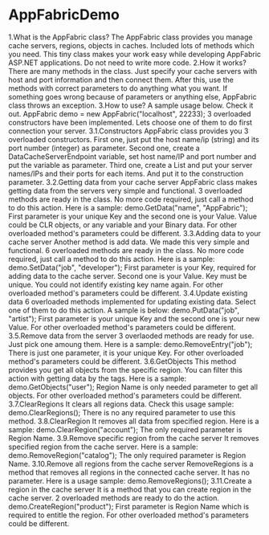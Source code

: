 AppFabricDemo
=============

1.What is the AppFabric class?
The AppFabric class provides you manage cache servers, regions, objects in caches. Included lots of methods which you need. This tiny class makes your work easy while developing AppFabric ASP.NET applications. Do not need to write more code.
2.How it works?
There are many methods in the class. Just specify your cache servers with host and port information and then connect them. After this, use the methods with correct parameters to do anything what you want. If something goes wrong because of parameters or anything else, AppFabric class throws an exception.
3.How to use?
A sample usage below. Check it out.
AppFabric demo = new AppFabric("localhost", 22233);
3 overloaded constructors have been implemented. Lets choose one of them to do first connection your server.
3.1.Constructors
AppFabric class provides you 3 overloaded constructors.
First one, just put the host name/ip (string) and its port number (integer) as parameter.
Second one, create a DataCacheServerEndpoint variable, set host name/IP and port number and put the variable as parameter.
Third one, create a List<DataCacheServerEndpoint> and put your server names/IPs and their ports for each items. And put it to the construction parameter.
3.2.Getting data from your cache server
AppFabric class makes getting data from the servers very simple and functional. 3 overloaded methods are ready in the class. No more code required, just call a method to do this action. Here is a sample:
demo.GetData("name", "AppFabric");
First parameter is your unique Key and the second one is your Value. Value could be CLR objects, or any variable and your Binary data.
For other overloaded method's parameters could be different.
3.3.Adding data to your cache server
Another method is add data. We made this very simple and functional. 6 overloaded methods are ready in the class. No more code required, just call a method to do this action. Here is a sample:
demo.SetData("job", "developer");
First parameter is your Key, required for adding data to the cache server. Second one is your Value. Key must be unique. You could not identify existing key name again.
For other overloaded method's parameters could be different.
3.4.Update existing data
6 overloaded methods implemented for updating existing data. Select one of them to do this action. A sample is below:
demo.PutData("job", "artist");
First parameter is your unique Key and the second one is your new Value.
For other overloaded method's parameters could be different.
3.5.Remove data from the server
3 overlaoded methods are ready for use. Just pick one amoung them. Here is a sample:
demo.RemoveEntry("job");
There is just one parameter, it is your unique Key.
For other overloaded method's parameters could be different.
3.6.GetObjects
This method provides you get all objects from the specific region. You can filter this action with getting data by the tags. Here is a sample:
demo.GetObjects("user");
Region Name is only needed parameter to get all objects.
For other overloaded method's parameters could be different.
3.7.ClearRegions
It clears all regions data. Check this usage sample:
demo.ClearRegions();
There is no any required parameter to use this method.
3.8.ClearRegion
It removes all data from specified region. Here is a sample:
demo.ClearRegion("account");
The only required parameter is Region Name.
3.9.Remove specific region from the cache server
It removes specified region from the cache server. Here is a sample:
demo.RemoveRegion("catalog");
The only required parameter is Region Name.
3.10.Remove all regions from the cache server
RemoveRegions is a method that removes all regions in the connected cache server. It has no parameter. Here is a usage sample:
demo.RemoveRegions();
3.11.Create a region in the cache server
It is a method that you can create region in the cache server. 2 overloaded methods are ready to do the action.
demo.CreateRegion("product");
First parameter is Region Name which is required to entitle the region.
For other overloaded method's parameters could be different.
